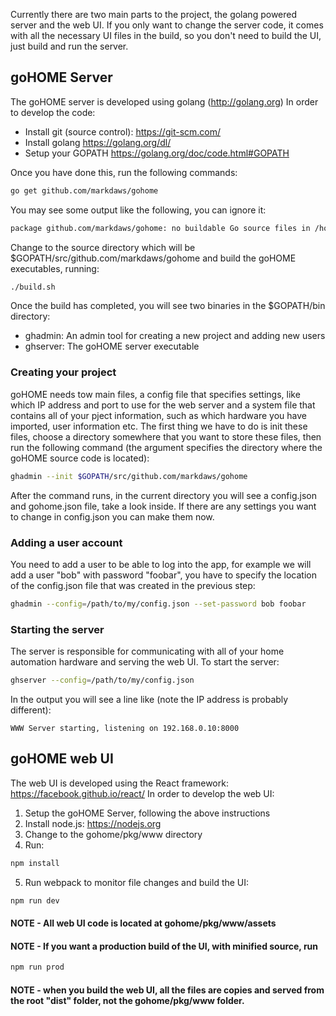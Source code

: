 Currently there are two main parts to the project, the golang powered server and the web UI.  If you only want to change the server code, it comes with all the necessary UI files in the build, so you don't need to build the UI, just build and run the server.

## goHOME Server
The goHOME server is developed using golang (http://golang.org) In order to develop the code:

  - Install git (source control): https://git-scm.com/
  - Install golang https://golang.org/dl/
  - Setup your GOPATH https://golang.org/doc/code.html#GOPATH

Once you have done this, run the following commands:
```bash
go get github.com/markdaws/gohome
```
You may see some output like the following, you can ignore it:
```bash
package github.com/markdaws/gohome: no buildable Go source files in /home/gohome/go/src/github.com/markdaws/gohome
```

Change to the source directory which will be $GOPATH/src/github.com/markdaws/gohome and build the goHOME executables, running:
```bash
./build.sh
```
Once the build has completed, you will see two binaries in the $GOPATH/bin directory:
  - ghadmin: An admin tool for creating a new project and adding new users
  - ghserver: The goHOME server executable
  
### Creating your project
goHOME needs tow main files, a config file that specifies settings, like which IP address and port to use for the web server and a system file that contains all of your pject information, such as which hardware you have imported, user information etc. The first thing we have to do is init these files, choose a directory somewhere that you want to store these files, then run the following command (the argument specifies the directory where the goHOME source code is located):
```bash
ghadmin --init $GOPATH/src/github.com/markdaws/gohome
```
After the command runs, in the current directory you will see a config.json and gohome.json file, take a look inside. If there are any settings you want to change in config.json you can make them now.

### Adding a user account
You need to add a user to be able to log into the app, for example we will add a user "bob" with password "foobar", you have to specify the location of the config.json file that was created in the previous step:

```bash
ghadmin --config=/path/to/my/config.json --set-password bob foobar
```

### Starting the server
The server is responsible for communicating with all of your home automation hardware and serving the web UI. To start the server:
```bash
ghserver --config=/path/to/my/config.json
```
In the output you will see a line like (note the IP address is probably different):
```
WWW Server starting, listening on 192.168.0.10:8000
```

## goHOME web UI
The web UI is developed using the React framework: https://facebook.github.io/react/ In order to develop the web UI:
 1. Setup the goHOME Server, following the above instructions
 2. Install node.js: https://nodejs.org
 3. Change to the gohome/pkg/www directory
 4. Run:
 
 ```bash
 npm install
 ```
 5. Run webpack to monitor file changes and build the UI:
 
 ```bash
 npm run dev
 ```

#### NOTE - All web UI code is located at gohome/pkg/www/assets
#### NOTE - If you want a production build of the UI, with minified source, run
```bash
npm run prod
```

#### NOTE - when you build the web UI, all the files are copies and served from the root "dist" folder, not the gohome/pkg/www folder.
